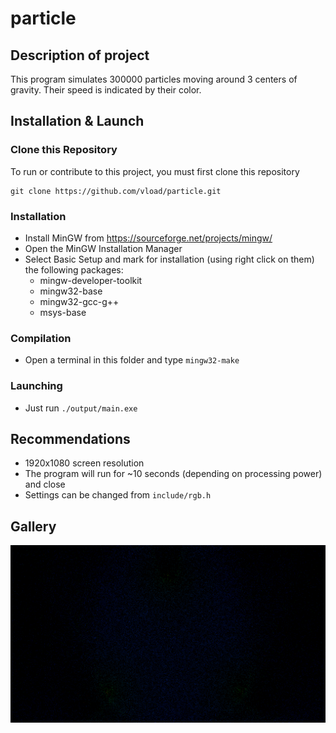 # particle
## Description of project
This program simulates 300000 particles moving around 3 centers of gravity. Their speed is indicated by their color. 

## Installation & Launch 
### Clone this Repository
To run or contribute to this project, you must first clone this repository

```
git clone https://github.com/vload/particle.git
```

### Installation
 - Install MinGW from https://sourceforge.net/projects/mingw/ 
 - Open the MinGW Installation Manager
 - Select Basic Setup and mark for installation (using right click on them) the following packages:
    - mingw-developer-toolkit
    - mingw32-base
    - mingw32-gcc-g++
    - msys-base
### Compilation
 - Open a terminal in this folder and type ```mingw32-make```
### Launching
 - Just run ```./output/main.exe```

## Recommendations
 - 1920x1080 screen resolution
 - The program will run for ~10 seconds (depending on processing power) and close
 - Settings can be changed from ```include/rgb.h```

## Gallery
![Particle](particles.png?raw=true)
